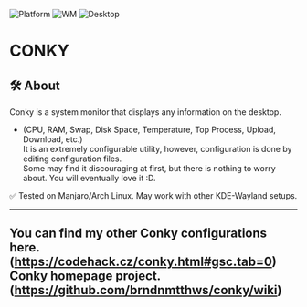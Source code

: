 ![Platform](https://img.shields.io/badge/platform-manjaro-green)
![WM](https://img.shields.io/badge/window%20manager-Wayland-blue)
![Desktop](https://img.shields.io/badge/desktop-KDE6-blueviolet)

# CONKY

## 🛠️ About
Conky is a system monitor that displays any information on the desktop.    
- (CPU, RAM, Swap, Disk Space, Temperature, Top Process, Upload, Download, etc.)    
It is an extremely configurable utility, however, configuration is done by editing configuration files.    
Some may find it discouraging at first, but there is nothing to worry about. You will eventually love it :D.    

✅ Tested on Manjaro/Arch Linux. May work with other KDE-Wayland setups.

---

You can find my other Conky configurations here. (https://codehack.cz/conky.html#gsc.tab=0)
Conky homepage project. (https://github.com/brndnmtthws/conky/wiki)
---
